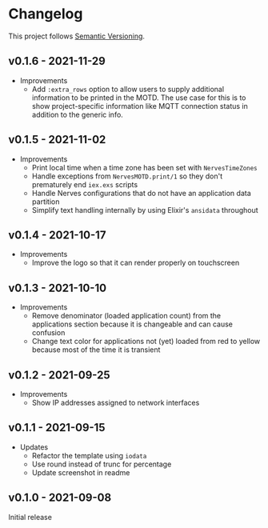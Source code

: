 # Changelog

This project follows [Semantic Versioning](https://semver.org/spec/v2.0.0.html).

## v0.1.6 - 2021-11-29

* Improvements
  * Add `:extra_rows` option to allow users to supply additional information to
    be printed in the MOTD. The use case for this is to show project-specific
    information like MQTT connection status in addition to the generic info.

## v0.1.5 - 2021-11-02

* Improvements
  * Print local time when a time zone has been set with `NervesTimeZones`
  * Handle exceptions from `NervesMOTD.print/1` so they don't prematurely end
    `iex.exs` scripts
  * Handle Nerves configurations that do not have an application data partition
  * Simplify text handling internally by using Elixir's `ansidata` throughout

## v0.1.4 - 2021-10-17

* Improvements
  * Improve the logo so that it can render properly on touchscreen

## v0.1.3 - 2021-10-10

* Improvements
  * Remove denominator (loaded application count) from the applications section because it is changeable and can cause confusion
  * Change text color for applications not (yet) loaded from red to yellow because most of the time it is transient

## v0.1.2 - 2021-09-25

* Improvements
  * Show IP addresses assigned to network interfaces

## v0.1.1 - 2021-09-15

* Updates
  * Refactor the template using `iodata`
  * Use round instead of trunc for percentage
  * Update screenshot in readme

## v0.1.0 - 2021-09-08

Initial release
